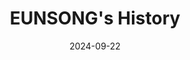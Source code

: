 ---
# Leave the homepage title empty to use the site title
title: "EUNSONG's History"
date: 2024-09-22
type: landing

design:
  # Default section spacing
  spacing: "6rem"


sections:
  - block: about.biography
    id: about
    content:
      title: ""
      username: admin
    design:
      background:
        image:
          filename: Slight Ocean View.jpg
          # Optional: Set background image options
          size: cover
          position: center
          parallax: false
    
          
  - block: slider
    content:
      slides:

      - title: <span style="font-size:70%">클라이밍</span>
        content: <span style="font-size:70%">실내암벽장에서 했던 클라이밍</span>
        align: center
        background:
          image:
            filename: 클라이밍.jpg
            filters:
              brightness: 0.4
          position: center
          color: '#000'
        link:
          icon: user
          icon_pack: fas
          text: <span style="font-size:60%">Join Us</span>
          text-color: '#000'
          url: contact

      - title: <span style="font-size:70%">AI</span>
        content: <span style="font-size:70%">의료/항공우주/컨텐츠 등 특성화 분야에 적용 가능한 AI 기술 개발<span style="font-size:70%">
        align: center
        background:
          image:
            filename: 클라이밍2.jpg
            filters:
              brightness: 0.4
          position: center
          color: '#000'

      - title: <span style="font-size:70%">Healthcare</span>
        content: <span style="font-size:70%">의료 및 헬스케어 분야에 적용 가능한 AI 기술 개발</span>
        align: center
        background:
          image:
            filename: 클라이밍3.png
            filters:
              brightness: 0.4
          position: center
          color: '#000'

      - title: <span style="font-size:70%">Mathematics</span>
        content: <span style="font-size:70%">AI와 관련된 수학 및 최적화 이론 연구</span>
        align: center
        background:
          image:
            filename: 클라이밍4.png
            filters:
              brightness: 0.4
          position: center
          color: '#000'

      - title: <span style="font-size:70%">Development</span>
        content: <span style="font-size:70%">기반 기술을 활용한 Full-Stack 어플리케이션 개발</span>
        align: center
        background:
          image:
            filename: contact.jpg
            filters:
              brightness: 0.4
          position: center
          color: '#000'

    design:
      # Slide height is automatic unless you force a specific height (e.g. '400px')
      slide_height: '550px'
      slide_width: '100px'
      is_fullscreen: false
      # Automatically transition through slides?
      loop: true
      # Duration of transition between slides (in ms)
      interval: 3000

  - block: collection
    content:
      title: 기업인터뷰
      subtitle:
      text:
      count: 2
      filters:
        author: ''
        category: ''
        exclude_featured: false
        publication_type: ''
        tag: ''
      offset: 0
      order: desc
      page_type: publication
    design:
      view: community/custom_card
      columns: '2'
    advanced:
      css_style: "text-align: center;"


  - block: collection
    content:
      title: Recent Publications
      text: ""
      filters:
        folders:
          - publication
        exclude_featured: false
    design:
      view: citation

  - block: collection
    id: interest
    content:
      title: Projects
      filters:
        folders:
          - project
    design:
      view: article-grid
      columns: 3

---